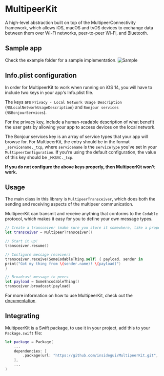 # MultipeerKit

A high-level abstraction built on top of the MultipeerConnectivity framework, which allows iOS, macOS and tvOS devices to exchange data between them over Wi-Fi networks, peer-to-peer Wi-Fi, and Bluetooth.

## Sample app

Check the example folder for a sample implementation.
![Sample](../assets/demo.gif?raw=true)

## Info.plist configuration

In order for MultipeerKit to work when running on iOS 14, you will have to include two keys in your app's Info.plist file.

The keys are `Privacy - Local Network Usage Description` (`NSLocalNetworkUsageDescription`) and `Bonjour services` (`NSBonjourServices`).

For the privacy key, include a human-readable description of what benefit the user gets by allowing your app to access devices on the local network.

The Bonjour services key is an array of service types that your app will browse for. For MultipeerKit, the entry should be in the format `_servicename._tcp`, where `servicename` is the `serviceType` you've set in your `MultipeerConfiguration`. If you're using the default configuration, the value of this key should be `_MKSVC._tcp`.

**If you do not configure the above keys properly, then MultipeerKit won't work.**

## Usage

The main class in this library is `MultipeerTransceiver`, which does both the sending and receiving aspects of the multipeer communication.

MultipeerKit can transmit and receive anything that conforms to the `Codable` protocol, which makes it easy for you to define your own message types.

```swift
// Create a transceiver (make sure you store it somewhere, like a property)
let transceiver = MultipeerTransceiver()

// Start it up!
transceiver.resume()

// Configure message receivers
transceiver.receive(SomeCodableThing.self) { payload, sender in
print("Got my thing from \(sender.name)! \(payload)")
}

// Broadcast message to peers
let payload = SomeEncodableThing()
transceiver.broadcast(payload)
```

For more information on how to use MultipeerKit, check out the [documentation](https://multipeerkit.rambo.codes).

## Integrating

MultipeerKit is a Swift package, to use it in your project, add this to your `Package.swift` file:

```swift
let package = Package(
    ...
    dependencies: [
        .package(url: "https://github.com/insidegui/MultipeerKit.git", from: "0.4.0")
    ],
    ...
)
```
